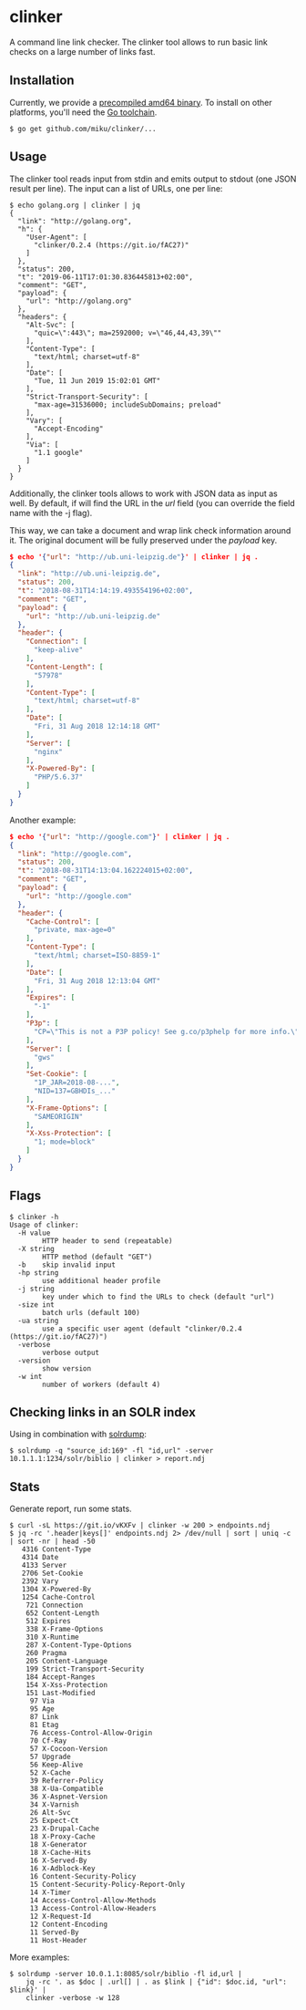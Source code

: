 # clinker

A command line link checker. The clinker tool allows to run basic link checks
on a large number of links fast.

## Installation

Currently, we provide a [precompiled amd64
binary](https://github.com/miku/clinker/releases). To install on other platforms,
you'll need the [Go toolchain](https://golang.org/doc/install).

```
$ go get github.com/miku/clinker/...
```

## Usage

The clinker tool reads input from stdin and emits output to stdout (one JSON
result per line). The input can a list of URLs, one per line:

```
$ echo golang.org | clinker | jq
{
  "link": "http://golang.org",
  "h": {
    "User-Agent": [
      "clinker/0.2.4 (https://git.io/fAC27)"
    ]
  },
  "status": 200,
  "t": "2019-06-11T17:01:30.836445813+02:00",
  "comment": "GET",
  "payload": {
    "url": "http://golang.org"
  },
  "headers": {
    "Alt-Svc": [
      "quic=\":443\"; ma=2592000; v=\"46,44,43,39\""
    ],
    "Content-Type": [
      "text/html; charset=utf-8"
    ],
    "Date": [
      "Tue, 11 Jun 2019 15:02:01 GMT"
    ],
    "Strict-Transport-Security": [
      "max-age=31536000; includeSubDomains; preload"
    ],
    "Vary": [
      "Accept-Encoding"
    ],
    "Via": [
      "1.1 google"
    ]
  }
}
```

Additionally, the clinker tools allows to work with JSON data as input as well.
By default, if will find the URL in the *url* field (you can override the field
name with the -j flag).

This way, we can take a document and wrap link check information around it. The
original document will be fully preserved under the *payload* key.


```json
$ echo '{"url": "http://ub.uni-leipzig.de"}' | clinker | jq .
{
  "link": "http://ub.uni-leipzig.de",
  "status": 200,
  "t": "2018-08-31T14:14:19.493554196+02:00",
  "comment": "GET",
  "payload": {
    "url": "http://ub.uni-leipzig.de"
  },
  "header": {
    "Connection": [
      "keep-alive"
    ],
    "Content-Length": [
      "57978"
    ],
    "Content-Type": [
      "text/html; charset=utf-8"
    ],
    "Date": [
      "Fri, 31 Aug 2018 12:14:18 GMT"
    ],
    "Server": [
      "nginx"
    ],
    "X-Powered-By": [
      "PHP/5.6.37"
    ]
  }
}
```

Another example:

```json
$ echo '{"url": "http://google.com"}' | clinker | jq .
{
  "link": "http://google.com",
  "status": 200,
  "t": "2018-08-31T14:13:04.162224015+02:00",
  "comment": "GET",
  "payload": {
    "url": "http://google.com"
  },
  "header": {
    "Cache-Control": [
      "private, max-age=0"
    ],
    "Content-Type": [
      "text/html; charset=ISO-8859-1"
    ],
    "Date": [
      "Fri, 31 Aug 2018 12:13:04 GMT"
    ],
    "Expires": [
      "-1"
    ],
    "P3p": [
      "CP=\"This is not a P3P policy! See g.co/p3phelp for more info.\""
    ],
    "Server": [
      "gws"
    ],
    "Set-Cookie": [
      "1P_JAR=2018-08-...",
      "NID=137=GBHDIs_..."
    ],
    "X-Frame-Options": [
      "SAMEORIGIN"
    ],
    "X-Xss-Protection": [
      "1; mode=block"
    ]
  }
}
```

## Flags

```
$ clinker -h
Usage of clinker:
  -H value
        HTTP header to send (repeatable)
  -X string
        HTTP method (default "GET")
  -b    skip invalid input
  -hp string
        use additional header profile
  -j string
        key under which to find the URLs to check (default "url")
  -size int
        batch urls (default 100)
  -ua string
        use a specific user agent (default "clinker/0.2.4 (https://git.io/fAC27)")
  -verbose
        verbose output
  -version
        show version
  -w int
        number of workers (default 4)
```

## Checking links in an SOLR index

Using in combination with [solrdump](https://github.com/ubleipzig/solrdump):

```
$ solrdump -q "source_id:169" -fl "id,url" -server 10.1.1.1:1234/solr/biblio | clinker > report.ndj
```

## Stats

Generate report, run some stats.

```
$ curl -sL https://git.io/vKXFv | clinker -w 200 > endpoints.ndj
$ jq -rc '.header|keys[]' endpoints.ndj 2> /dev/null | sort | uniq -c | sort -nr | head -50
   4316 Content-Type
   4314 Date
   4133 Server
   2706 Set-Cookie
   2392 Vary
   1304 X-Powered-By
   1254 Cache-Control
    721 Connection
    652 Content-Length
    512 Expires
    338 X-Frame-Options
    310 X-Runtime
    287 X-Content-Type-Options
    260 Pragma
    205 Content-Language
    199 Strict-Transport-Security
    184 Accept-Ranges
    154 X-Xss-Protection
    151 Last-Modified
     97 Via
     95 Age
     87 Link
     81 Etag
     76 Access-Control-Allow-Origin
     70 Cf-Ray
     57 X-Cocoon-Version
     57 Upgrade
     56 Keep-Alive
     52 X-Cache
     39 Referrer-Policy
     38 X-Ua-Compatible
     36 X-Aspnet-Version
     34 X-Varnish
     26 Alt-Svc
     25 Expect-Ct
     23 X-Drupal-Cache
     18 X-Proxy-Cache
     18 X-Generator
     18 X-Cache-Hits
     16 X-Served-By
     16 X-Adblock-Key
     16 Content-Security-Policy
     15 Content-Security-Policy-Report-Only
     14 X-Timer
     14 Access-Control-Allow-Methods
     13 Access-Control-Allow-Headers
     12 X-Request-Id
     12 Content-Encoding
     11 Served-By
     11 Host-Header
```

More examples:

```
$ solrdump -server 10.0.1.1:8085/solr/biblio -fl id,url |
    jq -rc '. as $doc | .url[] | . as $link | {"id": $doc.id, "url": $link}' |
    clinker -verbose -w 128
```
